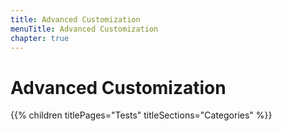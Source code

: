 ```yaml
---
title: Advanced Customization
menuTitle: Advanced Customization
chapter: true
---
```


# Advanced Customization

{{% children titlePages="Tests" titleSections="Categories" %}}
